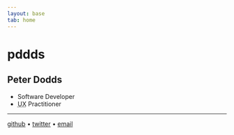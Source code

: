 ```yaml
---
layout: base
tab: home
---
```


# pddds
## Peter Dodds
* Software Developer
* <acronym title="User Experience">UX</acronym> Practitioner

---

[github][github] &bull; [twitter][twitter] &bull;
<a href="mailto:hello~at~pddds.com"
    onmouseover="this.href=this.href.replace(/~at~/,'@')">email</a>

[github]:https://github.com/m0tive/ "github.com/m0tive"
[twitter]:http://twitter.com/m0tive/ "twitter.com/m0tive"
